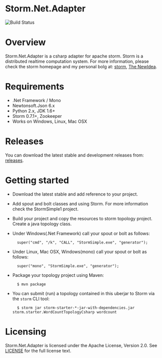 Storm.Net.Adapter
======

![Build Status](https://travis-ci.org/ziyunhx/storm-net-adapter.svg?branch=master)

Overview
========

Storm.Net.Adapter is a csharp adapter for apache storm. Storm is a distributed realtime computation system.
For more information, please check the storm homepage and my personal bolg at: [storm](http://storm.apache.org/ "storm"), [The NewIdea](http://blog.tnidea.com/ "The NewIdea").

Requirements
============

* .Net Framework / Mono
* Newtonsoft.Json 6.x
* Python 2.x, JDK 1.6+
* Storm 0.7.1+, Zookeeper
* Works on Windows, Linux, Mac OSX

Releases
========

You can download the latest stable and development releases from: [releases](https://github.com/ziyunhx/storm-net-adapter/releases "releases").


Getting started
=======

- Download the latest stable and add reference to your project.

- Add spout and bolt classes and using Storm. For more information check the StormSimple1 project.

- Build your project and copy the resources to storm topology project. Create a java topology class.

- Under Windows(.Net Framework) call your spout or bolt as follows:

		super("cmd", "/k", "CALL", "StormSimple.exe", "generator");

- Under Linux, Mac OSX, Windows(mono) call your spout or bolt as follows:
		
		super("mono", "StormSimple.exe", "generator");

- Package your topology project using Maven:

    	$ mvn package

- You can submit (run) a topology contained in this uberjar to Storm via the `storm` CLI tool:

		$ storm jar storm-starter-*-jar-with-dependencies.jar storm.starter.WordCountTopologyCsharp wordcount


Licensing
=============

Storm.Net.Adapter is licensed under the Apache License, Version 2.0. See [LICENSE](https://github.com/ziyunhx/storm-net-adapter/blob/master/LICENSE "LICENSE") for the full license text.
